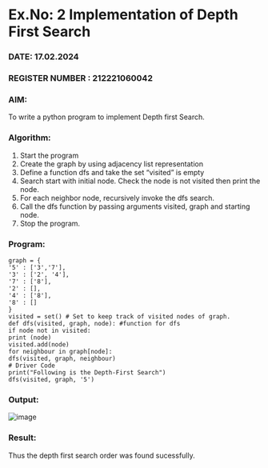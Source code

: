 # Ex.No: 2  Implementation of Depth First Search
### DATE: 17.02.2024                                                                          
### REGISTER NUMBER : 212221060042
### AIM: 
To write a python program to implement Depth first Search. 
### Algorithm:
1. Start the program
2. Create the graph by using adjacency list representation
3. Define a function dfs and take the set “visited” is empty 
4. Search start with initial node. Check the node is not visited then print the node.
5. For each neighbor node, recursively invoke the dfs search.
6. Call the dfs function by passing arguments visited, graph and starting node.
7. Stop the program.
### Program:
```
graph = {
'5' : ['3','7'],
'3' : ['2', '4'],
'7' : ['8'],
'2' : [],
'4' : ['8'],
'8' : []
}
visited = set() # Set to keep track of visited nodes of graph.
def dfs(visited, graph, node): #function for dfs
if node not in visited:
print (node)
visited.add(node)
for neighbour in graph[node]:
dfs(visited, graph, neighbour)
# Driver Code
print("Following is the Depth-First Search")
dfs(visited, graph, '5')
```

### Output:
![image](https://github.com/DHANUSH-G11/AI_Lab_2023-24/assets/161037212/2cf50a05-c09b-4a36-88dc-ed2c9a16ec90)

### Result:
Thus the depth first search order was found sucessfully.
